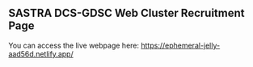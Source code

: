 ## SASTRA DCS-GDSC Web Cluster Recruitment Page
You can access the live webpage here: https://ephemeral-jelly-aad56d.netlify.app/
